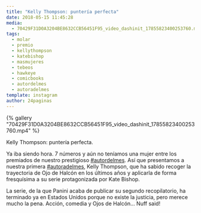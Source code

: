 ```yaml
---
title: "Kelly Thompson: puntería perfecta"
date: 2018-05-15 11:45:28
media: 
  - 70429F31D0A3204BE8632CCB56451F95_video_dashinit_17855823400253760.mp4
tags: 
  - molar
  - premio
  - kellythompson
  - katebishop
  - masmujeres
  - tebeos
  - hawkeye
  - comicbooks
  - autordelmes
  - autoradelmes
template: instagram
author: 24paginas
---
```


{% gallery "70429F31D0A3204BE8632CCB56451F95_video_dashinit_17855823400253760.mp4" %}

Kelly Thompson: puntería perfecta.

Ya iba siendo hora. 7 números y aún no teníamos una mujer entre los premiados de nuestro prestigioso [#autordelmes](/etiquetas/autordelmes). Así que presentamos a nuestra primera [#autoradelmes](/etiquetas/autoradelmes), Kelly Thompson, que ha sabido recoger la trayectoria de Ojo de Halcón en los últimos años y aplicarla de forma fresquísima a su serie protagonizada por Kate Bishop.

La serie, de la que Panini acaba de publicar su segundo recopilatorio, ha terminado ya en Estados Unidos porque no existe la justicia, pero merece mucho la pena. Acción, comedia y Ojos de Halcón... Nuff said!
